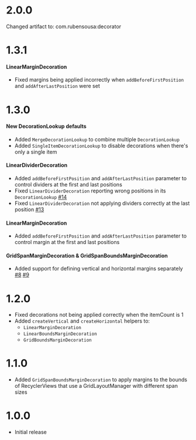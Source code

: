# 2.0.0

Changed artifact to: com.rubensousa:decorator

# 1.3.1

#### LinearMarginDecoration

- Fixed margins being applied incorrectly when `addBeforeFirstPosition` and `addAfterLastPosition` were set

# 1.3.0

#### New DecorationLookup defaults

- Added `MergeDecorationLookup` to combine multiple `DecorationLookup`
- Added `SingleItemDecorationLookup` to disable decorations when there's only a single item

#### LinearDividerDecoration

- Added `addBeforeFirstPosition` and `addAfterLastPosition` parameter to control dividers at the first and last positions
- Fixed `LinearDividerDecoration` reporting wrong positions in its `DecorationLookup` [#14](https://github.com/rubensousa/Decorator/issues/14)
- Fixed `LinearDividerDecoration` not applying dividers correctly at the last position [#13](https://github.com/rubensousa/Decorator/issues/13)

#### LinearMarginDecoration

- Added `addBeforeFirstPosition` and `addAfterLastPosition` parameter to control margin at the first and last positions

#### GridSpanMarginDecoration & GridSpanBoundsMarginDecoration

- Added support for defining vertical and horizontal margins separately [#8](https://github.com/rubensousa/Decorator/issues/8) [#9](https://github.com/rubensousa/Decorator/issues/9)


# 1.2.0

- Fixed decorations not being applied correctly when the itemCount is 1
- Added `createVertical` and `createHorizontal` helpers to:
    - `LinearMarginDecoration`
    - `LinearBoundsMarginDecoration`
    - `GridBoundsMarginDecoration`

# 1.1.0

- Added `GridSpanBoundsMarginDecoration` to apply margins to the bounds of RecyclerViews that use a GridLayoutManager with different span sizes

# 1.0.0

- Initial release